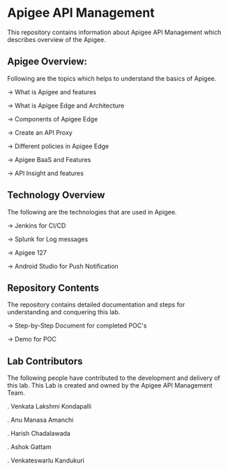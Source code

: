 # Apigee API Management

This repository contains information about Apigee API Management which describes overview of the Apigee.

## Apigee Overview:

Following are the topics which helps to understand the basics of Apigee.

-> What is Apigee and features

-> What is Apigee Edge and Architecture

-> Components of Apigee Edge

-> Create an API Proxy

-> Different policies in Apigee Edge

-> Apigee BaaS and Features

-> API Insight and features

## Technology Overview

The following are the technologies that are used in Apigee.

-> Jenkins for CI/CD

-> Splunk for Log messages

-> Apigee 127

-> Android Studio for Push Notification


## Repository Contents

The repository contains detailed documentation and steps for understanding and conquering this lab.

-> Step-by-Step Document for completed POC's

-> Demo for POC

## Lab Contributors

The following people have contributed to the development and delivery of this lab. This Lab is created and owned by the Apigee API Management Team.

. Venkata Lakshmi Kondapalli

. Anu Manasa Amanchi

. Harish Chadalawada

. Ashok Gattam

. Venkateswarlu Kandukuri

